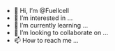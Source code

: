 - 👋 Hi, I’m @Fuellcell
- 👀 I’m interested in ...
- 🌱 I’m currently learning ...
- 💞️ I’m looking to collaborate on ...
- 📫 How to reach me ...

<!---
Fuellcell/Fuellcell is a ✨ special ✨ repository because its `README.md` (this file) appears on your GitHub profile.
You can click the Preview link to take a look at your changes.
--->
